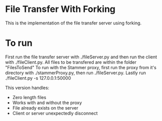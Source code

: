# File Transfer With Forking

This is the implementation of the file transfer server using forking. 


# To run 
First run the file transfer server with ./fileServer.py and then run the client with ./fileClient.py. 
All files to be transfered are within the folder "FilesToSend"
To run with the Stammer proxy, first run the proxy from it's directory with ./stammerProxy.py, then run ./fileServer.py. Lastly run ./fileClient.py -s 127.0.0.1:50000

This version handles:
* Zero length files
* Works with and without the proxy
* File already exists on the server
* Client or server unexpectedly disconnect
